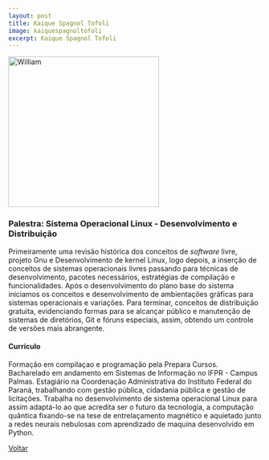 ```yaml
---
layout: post
title: Kaique Spagnol Tofoli
image: kaiquespagnoltofoli
excerpt: Kaique Spagnol Tofoli
---
```

<p><img src="{{ site.baseurl }}/convidados/{{ page.image }}.jpg" alt="William" height="300" width="300"/></p>

### Palestra: Sistema Operacional Linux - Desenvolvimento e Distribuição 

Primeiramente uma revisão histórica dos conceitos de _software_ livre, projeto Gnu e Desenvolvimento de kernel Linux, logo depois, a inserção de conceitos de sistemas operacionais livres passando para técnicas de desenvolvimento, pacotes necessários, estratégias de compilação e funcionalidades. Após o desenvolvimento do plano base do sistema iniciamos os conceitos e desenvolvimento de ambientações gráficas para sistemas operacionais e variações. Para terminar, conceitos de distribuição gratuita, evidenciando formas para se alcançar público e manutenção de sistemas de diretórios, Git e fóruns especiais, assim, obtendo um controle de versões mais abrangente.

#### Currículo

Formação em compilaçao e programação pela Prepara Cursos. Bacharelado em andamento em Sistemas de Informação no IFPR - Campus Palmas.  Estagiário na Coordenação Administrativa do Instituto Federal do Paraná, trabalhando com gestão pública, cidadania pública e gestão de licitações. Trabalha no desenvolvimento de sistema operacional Linux para assim adaptá-lo ao que acredita ser o futuro da tecnologia, a computação quântica fixando-se na tese de entrelaçamento magnético e aquietado junto a redes neurais nebulosas com aprendizado de maquina desenvolvido em Python.

<a href="{{ site.baseurl }}/index.html">Voltar</a>
